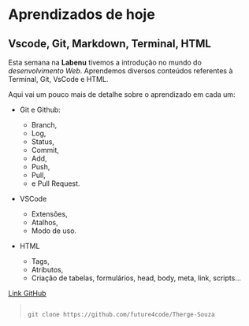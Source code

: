 # Aprendizados de hoje
##	Vscode, Git, Markdown, Terminal, HTML

Esta semana na **Labenu** tivemos a introdução no mundo do *desenvolvimento Web*. Aprendemos diversos conteúdos referentes à Terminal, Git, VsCode e HTML.



Aqui vai um pouco mais de detalhe sobre o aprendizado em cada um:

* Git e Github:
  * Branch,
  * Log,
  * Status,
  * Commit,
  * Add,
  * Push,
  * Pull,
  * e Pull Request.

* VSCode
    * Extensões,
    * Atalhos,
    * Modo de uso.
* HTML
    * Tags,
    * Atributos,
    * Criação de tabelas, formulários, head, body, meta, link, scripts...



[Link GitHub](https://github.com/future4code/Therge-Souza)

>
> ```
> 
> git clone https://github.com/future4code/Therge-Souza
> 
> ```

